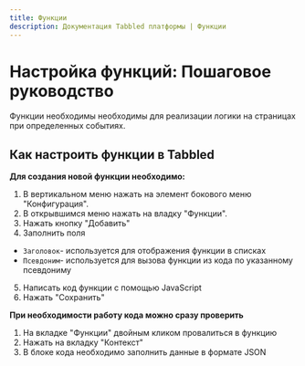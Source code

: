 ```yaml
---
title: Функции
description: Документация Tabbled платформы | Функции
---
```

# Настройка функций: Пошаговое руководство

Функции необходимы необходимы для реализации логики на страницах при определенных событиях.

## Как настроить функции в Tabbled

**Для создания новой функции необходимо:**
1. В вертикальном меню нажать на элемент бокового меню "Конфигурация".
2. В открывшимся меню нажать на владку "Функции".
3. Нажать кнопку "Добавить"
4. Заполнить поля
- `Заголовок`- используется для отображения функции в списках
- `Псевдоним`- используется для вызова функции из кода по указанному псевдониму
5. Написать код функции с помощью JavaScript
6. Нажать "Сохранить"

**При необходимости работу кода можно сразу проверить**

1. На вкладке "Функции" двойным кликом провалиться в функцию
2. Нажать на вкладку "Контекст"
3. В блоке кода необходимо заполнить данные в формате JSON